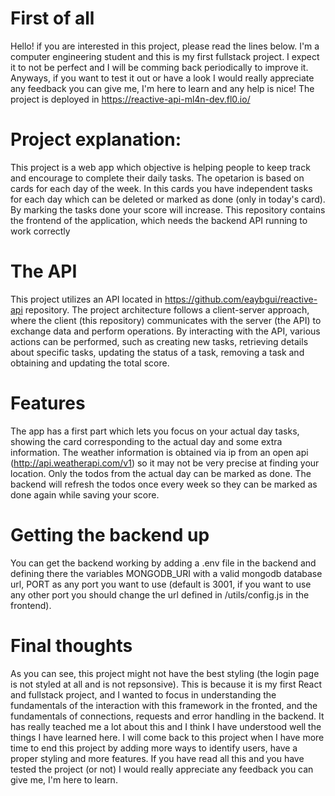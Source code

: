 # First of all
Hello! if you are interested in this project, please read the lines below. I'm a computer engineering student and this is my first fullstack project. I expect it to not be perfect and I will be comming back periodically to improve it. Anyways, if you want to test it out or have a look I would really appreciate any feedback you can give me, I'm here to learn and any help is nice! The project is deployed in https://reactive-api-ml4n-dev.fl0.io/

# Project explanation:
This project is a web app which objective is helping people to keep track and encourage to complete their daily tasks.
The opetarion is based on cards for each day of the week. In this cards you have independent tasks for each day which can be deleted or marked as done (only in today's card). By marking the tasks done your score will increase.
This repository contains the frontend of the application, which needs the backend API running to work correctly

# The API
This project utilizes an API located in https://github.com/eaybgui/reactive-api repository.
The project architecture follows a client-server approach, where the client (this repository) communicates with the server (the API) to exchange data and perform operations.
By interacting with the API, various actions can be performed, such as creating new tasks, retrieving details about specific tasks, updating the status of a task, removing a task and obtaining and updating the total score.

# Features
The app has a first part which lets you focus on your actual day tasks, showing the card corresponding to the actual day and some extra information. The weather information is obtained via ip from an open api (http://api.weatherapi.com/v1) so it may not be very precise at finding your location.
Only the todos from the actual day can be marked as done. The backend will refresh the todos once every week so they can be marked as done again while saving your score.

# Getting the backend up
You can get the backend working by adding a .env file in the backend and defining there the variables MONGODB_URI with a valid mongodb database url, PORT as any port you want to use (default is 3001, if you want to use any other port you should change the url defined in /utils/config.js in the frontend).

# Final thoughts
As you can see, this project might not have the best styling (the login page is not styled at all and is not repsonsive). This is because it is my first React and fullstack project, and I wanted to focus in understanding the fundamentals of the interaction with this framework in the fronted, and the fundamentals of connections, requests and error handling in the backend. It has really teached me a lot about this and I think I have understood well the things I have learned here. I will come back to this project when I have more time to end this project by adding more ways to identify users, have a proper styling and more features. If you have read all this and you have tested the project (or not) I would really appreciate any feedback you can give me, I'm here to learn.
